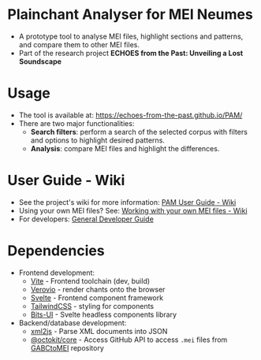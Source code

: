 # Plainchant Analyser for MEI Neumes
- A prototype tool to analyse MEI files, highlight sections and patterns, and compare them to other MEI files.
- Part of the research project **ECHOES from the Past: Unveiling a Lost Soundscape**

# Usage
- The tool is available at: https://echoes-from-the-past.github.io/PAM/
- There are two major functionalities:
  - **Search filters**: perform a search of the selected corpus with filters and options to highlight desired patterns.
  - **Analysis**: compare MEI files and highlight the differences.

# User Guide - Wiki
- See the project's wiki for more information: [PAM User Guide - Wiki](https://github.com/ECHOES-from-the-Past/PAM/wiki)
- Using your own MEI files? See: [Working with your own MEI files - Wiki](https://github.com/ECHOES-from-the-Past/PAM/wiki/Working-with-your-own-MEI-files)
- For developers: [General Developer Guide](https://github.com/ECHOES-from-the-Past/PAM/wiki/Developer-%E2%80%90-General-Guide)

# Dependencies
- Frontend development:
  - [Vite](https://vitejs.dev) - Frontend toolchain (dev, build)
  - [Verovio](https://github.com/rism-digital/verovio) - render chants onto the browser 
  - [Svelte](https://svelte.dev) - Frontend component framework
  - [TailwindCSS](https://tailwindcss.com) - styling for components
  - [Bits-UI](https://bits-ui.com) - Svelte headless components library
- Backend/database development:
  - [xml2js](https://github.com/Leonidas-from-XIV/node-xml2js) - Parse XML documents into JSON
  - [@octokit/core](https://github.com/octokit/core.js) - Access GitHub API to access `.mei` files from [GABCtoMEI](https://github.com/ECHOES-from-the-Past/GABCtoMEI) repository